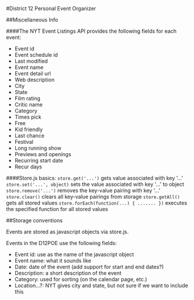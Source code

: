 #District 12 Personal Event Organizer

##Miscellaneous Info

####The NYT Event Listings API provides the following fields for each event:
- Event id
- Event schedule id
- Last modified
- Event name
- Event detail url
- Web description
- City
- State
- Film rating
- Critic name
- Category
- Times pick
- Free
- Kid friendly
- Last chance
- Festival
- Long running show
- Previews and openings
- Recurring start date
- Recur days

####Store.js basics:
`store.get('...')` gets value associated with key '...'
`store.set('...', object)` sets the value associated with key '...' to object
`store.remove('...')` removes the key-value pairing with key '...'
`store.clear()` clears all key-value pairings from storage
`store.getAll()` gets all stored values
`store.forEach(function(...) { ....... })` executes the specified function for
	all stored values

##Storage conventions

Events are stored as javascript objects via store.js.

Events in the D12POE use the following fields:
- Event id: use as the name of the javascript object
- Event name: what it sounds like
- Date: date of the event (add support for start and end dates?)
- Description: a short description of the event
- Category: used for sorting (on the calendar page, etc.)
- Location...?: NYT gives city and state, but not sure if we want to include this

